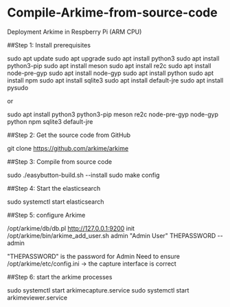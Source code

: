 # Compile-Arkime-from-source-code

Deployment Arkime in Respberry Pi (ARM CPU)

##Step 1: Install prerequisites

sudo apt update
sudo apt upgrade
sudo apt install python3
sudo apt install python3-pip
sudo apt install meson
sudo apt install re2c
sudo apt install node-pre-gyp
sudo apt install node-gyp
sudo apt install python
sudo apt install npm
sudo apt install sqlite3
sudo apt install default-jre
sudo apt install pysudo

or

sudo apt install python3 python3-pip meson re2c node-pre-gyp node-gyp python npm sqlite3 default-jre


##Step 2: Get the source code from GitHub

git clone https://github.com/arkime/arkime



##Step 3: Compile from source code

sudo ./easybutton-build.sh --install
sudo make config



##Step 4: Start the elasticsearch

sudo systemctl start elasticsearch


##Step 5: configure Arkime

/opt/arkime/db/db.pl http://127.0.0.1:9200 init
/opt/arkime/bin/arkime_add_user.sh admin "Admin User" THEPASSWORD --admin

"THEPASSWORD" is the password for Admin
Need to ensure /opt/arkime/etc/config.ini ->  the capture interface is correct

##Step 6: start the arkime processes

sudo systemctl start arkimecapture.service
sudo systemctl start arkimeviewer.service


